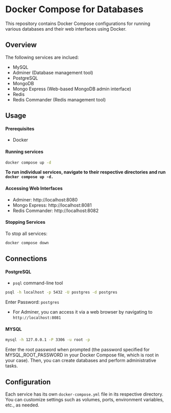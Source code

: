 # Docker Compose for Databases

This repository contains Docker Compose configurations for running various databases and their web interfaces using Docker.

## Overview

The following services are inclued:

- MySQL
- Adminer (Database management tool)
- PostgreSQL
- MongoDB
- Mongo Express (Web-based MongoDB admin interface)
- Redis
- Redis Commander (Redis management tool)

## Usage

#### Prerequisites

- Docker

#### Running services

```bash
docker compose up -d
```

**To run individual services, navigate to their respective directories and run `docker compose up -d.`**

#### Accessing Web Interfaces

- Adminer: http://localhost:8080
- Mongo Express: http://localhost:8081
- Redis Commander: http://localhost:8082

#### Stopping Services

To stop all services:

```bash
docker compose down
```

## Connections

#### PostgreSQL

- `psql` command-line tool

```bash
psql -h localhost -p 5432 -U postgres -d postgres
```

Enter Password: `postgres`

- For Adminer, you can access it via a web browser by navigating to `http://localhost:8081`

#### MYSQL

```bash
mysql -h 127.0.0.1 -P 3306 -u root -p
```

Enter the root password when prompted (the password specified for MYSQL_ROOT_PASSWORD in your Docker Compose file, which is root in your case). Then, you can create databases and perform administrative tasks.

## Configuration

Each service has its own `docker-compose.yml` file in its respective directory. You can customize settings such as volumes, ports, environment variables, etc., as needed.

